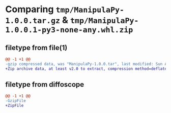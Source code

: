 # Comparing `tmp/ManipulaPy-1.0.0.tar.gz` & `tmp/ManipulaPy-1.0.0.1-py3-none-any.whl.zip`

## filetype from file(1)

```diff
@@ -1 +1 @@
-gzip compressed data, was "ManipulaPy-1.0.0.tar", last modified: Sun Apr 28 14:41:27 2024, max compression
+Zip archive data, at least v2.0 to extract, compression method=deflate
```

## filetype from diffoscope

```diff
@@ -1 +1 @@
-GzipFile
+ZipFile
```

